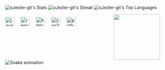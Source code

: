 ![oJezler-git's Stats](https://github-readme-stats.vercel.app/api?username=oJezler-git&theme=dracula&show_icons=true&hide_border=true&count_private=true)
![oJezler-git's Streak](https://github-readme-streak-stats.herokuapp.com/?user=oJezler-git&theme=dracula&hide_border=true)
![oJezler-git's Top Languages](https://github-readme-stats.vercel.app/api/top-langs/?username=oJezler-git&theme=dracula&show_icons=true&hide_border=true&layout=compact)


<img align="right" height="150" src="https://tenor.com/view/bear-blow-a-kiss-love-hearts-kissing-gif-20502255"  />

###

<div align="left">
  <img src="https://cdn.jsdelivr.net/gh/devicons/devicon/icons/javascript/javascript-original.svg" height="30" alt="javascript logo"  />
  <img width="12" />
  <img src="https://cdn.jsdelivr.net/gh/devicons/devicon/icons/react/react-original.svg" height="30" alt="react logo"  />
  <img width="12" />
  <img src="https://cdn.jsdelivr.net/gh/devicons/devicon/icons/html5/html5-original.svg" height="30" alt="html5 logo"  />
  <img width="12" />
  <img src="https://cdn.jsdelivr.net/gh/devicons/devicon/icons/css3/css3-original.svg" height="30" alt="css3 logo"  />
  <img width="12" />
  <img src="https://cdn.jsdelivr.net/gh/devicons/devicon/icons/python/python-original.svg" height="30" alt="python logo"  />
</div>

###


<br clear="both">

<img src="https://profile-readme-generator.com/assets/snake.svg" alt="Snake animation" />

###
